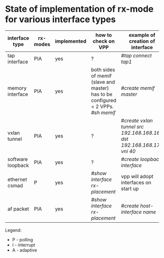 # State of implementation of rx-mode for various interface types

| interface type | rx-modes | implemented | how to check on VPP | example of creation of interface |
| ---- | ---- | ---- | ---- | ---- |
| tap interface | PIA | yes  | ? | _#tap connect tap1_|
| memory interface |  PIA | yes | both sides of memif (slave and master) has to be configured = 2 VPPs.</br>_#sh memif_ | _#create memif master_ |
| vxlan tunnel | PIA | yes | ? | #_create vxlan tunnel src 192.168.168.168 dst 192.168.168.170 vni 40_
| software loopback | PIA | yes | ? | _#create loopback interface_
| ethernet csmad | P | yes | _#show interface rx-placement_ | vpp will adopt interfaces on start up
| af packet | PIA | yes | _#show interface rx-placement_ | _#create host-interface name <ifname>_

Legend:

- P - polling
- I - interrupt
- A - adaptive

